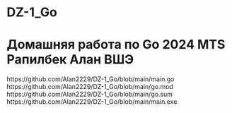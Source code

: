 # DZ-1_Go
<h1>Домашняя работа по Go 2024 MTS Рапилбек Алан ВШЭ</h1>
https://github.com/Alan2229/DZ-1_Go/blob/main/main.go
https://github.com/Alan2229/DZ-1_Go/blob/main/go.mod
https://github.com/Alan2229/DZ-1_Go/blob/main/go.sum
https://github.com/Alan2229/DZ-1_Go/blob/main/main.exe
